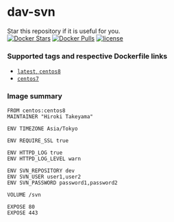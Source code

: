 # dav-svn
Star this repository if it is useful for you.  
[![Docker Stars](https://img.shields.io/docker/stars/takeyamajp/dav-svn.svg)](https://hub.docker.com/r/takeyamajp/dav-svn/)
[![Docker Pulls](https://img.shields.io/docker/pulls/takeyamajp/dav-svn.svg)](https://hub.docker.com/r/takeyamajp/dav-svn/)
[![license](https://img.shields.io/github/license/takeyamajp/docker-dav-svn.svg)](https://github.com/takeyamajp/docker-dav-svn/blob/master/LICENSE)

### Supported tags and respective Dockerfile links  
- [`latest`, `centos8`](https://github.com/takeyamajp/docker-dav-svn/blob/master/centos8/Dockerfile)
- [`centos7`](https://github.com/takeyamajp/docker-dav-svn/blob/master/centos7/Dockerfile)

### Image summary
    FROM centos:centos8  
    MAINTAINER "Hiroki Takeyama"
    
    ENV TIMEZONE Asia/Tokyo
    
    ENV REQUIRE_SSL true
    
    ENV HTTPD_LOG true  
    ENV HTTPD_LOG_LEVEL warn
    
    ENV SVN_REPOSITORY dev  
    ENV SVN_USER user1,user2  
    ENV SVN_PASSWORD password1,password2
    
    VOLUME /svn
    
    EXPOSE 80  
    EXPOSE 443
    
